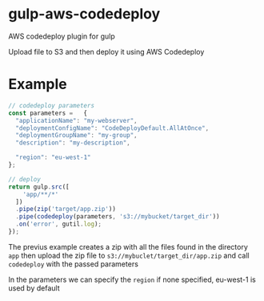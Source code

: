 
# gulp-aws-codedeploy

AWS codedeploy plugin for gulp

Upload file to S3 and then deploy it using AWS Codedeploy

# Example


```js
// codedeploy parameters
const parameters =   {
  "applicationName": "my-webserver",
  "deploymentConfigName": "CodeDeployDefault.AllAtOnce",
  "deploymentGroupName": "my-group",
  "description": "my-description",

  "region": "eu-west-1"
};

// deploy
return gulp.src([
    'app/**/*'
  ])
  .pipe(zip('target/app.zip'))
  .pipe(codedeploy(parameters, 's3://mybucket/target_dir'))
  .on('error', gutil.log);
});
```

The previus example creates a zip with all the files found in the directory `app` then upload the zip file to `s3://mybuclet/target_dir/app.zip` and call `codedeploy` with the passed parameters

In the parameters we can specify the `region` if none specified, eu-west-1 is used by default
